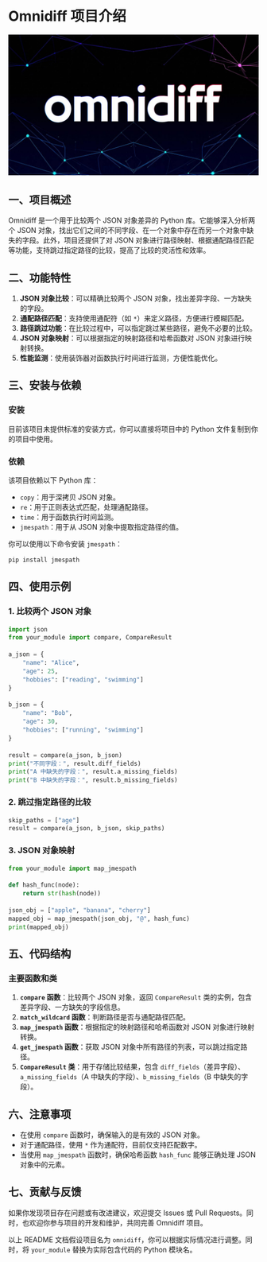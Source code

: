 # Omnidiff 项目介绍
![omnidiff](https://github.com/game1024/omnidiff/blob/main/images/omnidiff.jpg)

## 一、项目概述
Omnidiff 是一个用于比较两个 JSON 对象差异的 Python 库。它能够深入分析两个 JSON 对象，找出它们之间的不同字段、在一个对象中存在而另一个对象中缺失的字段。此外，项目还提供了对 JSON 对象进行路径映射、根据通配路径匹配等功能，支持跳过指定路径的比较，提高了比较的灵活性和效率。

## 二、功能特性
1. **JSON 对象比较**：可以精确比较两个 JSON 对象，找出差异字段、一方缺失的字段。
2. **通配路径匹配**：支持使用通配符（如 `*`）来定义路径，方便进行模糊匹配。
3. **路径跳过功能**：在比较过程中，可以指定跳过某些路径，避免不必要的比较。
4. **JSON 对象映射**：可以根据指定的映射路径和哈希函数对 JSON 对象进行映射转换。
5. **性能监测**：使用装饰器对函数执行时间进行监测，方便性能优化。

## 三、安装与依赖
### 安装
目前该项目未提供标准的安装方式，你可以直接将项目中的 Python 文件复制到你的项目中使用。

### 依赖
该项目依赖以下 Python 库：
- `copy`：用于深拷贝 JSON 对象。
- `re`：用于正则表达式匹配，处理通配路径。
- `time`：用于函数执行时间监测。
- `jmespath`：用于从 JSON 对象中提取指定路径的值。

你可以使用以下命令安装 `jmespath`：
```bash
pip install jmespath
```

## 四、使用示例

### 1. 比较两个 JSON 对象
```python
import json
from your_module import compare, CompareResult

a_json = {
    "name": "Alice",
    "age": 25,
    "hobbies": ["reading", "swimming"]
}

b_json = {
    "name": "Bob",
    "age": 30,
    "hobbies": ["running", "swimming"]
}

result = compare(a_json, b_json)
print("不同字段：", result.diff_fields)
print("A 中缺失的字段：", result.a_missing_fields)
print("B 中缺失的字段：", result.b_missing_fields)
```

### 2. 跳过指定路径的比较
```python
skip_paths = ["age"]
result = compare(a_json, b_json, skip_paths)
```

### 3. JSON 对象映射
```python
from your_module import map_jmespath

def hash_func(node):
    return str(hash(node))

json_obj = ["apple", "banana", "cherry"]
mapped_obj = map_jmespath(json_obj, "@", hash_func)
print(mapped_obj)
```

## 五、代码结构
### 主要函数和类
1. **`compare` 函数**：比较两个 JSON 对象，返回 `CompareResult` 类的实例，包含差异字段、一方缺失的字段信息。
2. **`match_wildcard` 函数**：判断路径是否与通配路径匹配。
3. **`map_jmespath` 函数**：根据指定的映射路径和哈希函数对 JSON 对象进行映射转换。
4. **`get_jmespath` 函数**：获取 JSON 对象中所有路径的列表，可以跳过指定路径。
5. **`CompareResult` 类**：用于存储比较结果，包含 `diff_fields`（差异字段）、`a_missing_fields`（A 中缺失的字段）、`b_missing_fields`（B 中缺失的字段）。

## 六、注意事项
- 在使用 `compare` 函数时，确保输入的是有效的 JSON 对象。
- 对于通配路径，使用 `*` 作为通配符，目前仅支持匹配数字。
- 当使用 `map_jmespath` 函数时，确保哈希函数 `hash_func` 能够正确处理 JSON 对象中的元素。

## 七、贡献与反馈
如果你发现项目存在问题或有改进建议，欢迎提交 Issues 或 Pull Requests。同时，也欢迎你参与项目的开发和维护，共同完善 Omnidiff 项目。

以上 README 文档假设项目名为 `omnidiff`，你可以根据实际情况进行调整。同时，将 `your_module` 替换为实际包含代码的 Python 模块名。 
